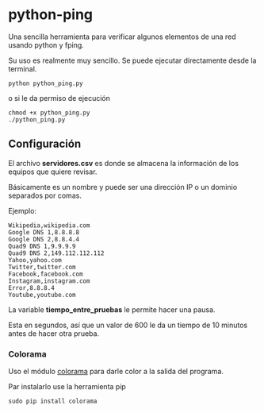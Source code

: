 # python-ping
Una sencilla herramienta para verificar algunos elementos de una red usando python y fping.

Su uso es realmente muy sencillo. Se puede ejecutar directamente desde la terminal.

```
python python_ping.py
```

o si le da permiso de ejecución

```
chmod +x python_ping.py
./python_ping.py
```
## Configuración
El archivo **servidores.csv** es donde se almacena la información de los equipos que quiere revisar.

Básicamente es un nombre y puede ser una dirección IP o un dominio separados por comas.

Ejemplo:
```
Wikipedia,wikipedia.com
Google DNS 1,8.8.8.8
Google DNS 2,8.8.4.4
Quad9 DNS 1,9.9.9.9
Quad9 DNS 2,149.112.112.112
Yahoo,yahoo.com
Twitter,twitter.com
Facebook,facebook.com
Instagram,instagram.com
Error,8.8.8.4
Youtube,youtube.com
```

La variable **tiempo_entre_pruebas** le permite hacer una pausa. 

Esta en segundos, así que un valor de 600 le da un tiempo de 10 minutos antes de hacer otra prueba.

### Colorama
Uso el módulo [colorama](https://pypi.org/project/colorama/) para darle color a la salida del programa. 

Par instalarlo use la herramienta pip

```
sudo pip install colorama
```
